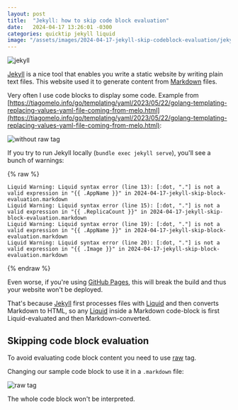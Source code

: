 ```yaml
---
layout: post
title:  "Jekyll: how to skip code block evaluation"
date:   2024-04-17 13:26:01 -0300
categories: quicktip jekyll liquid
image: "/assets/images/2024-04-17-jekyll-skip-codeblock-evaluation/jekyll-logo.jpg"
---
```


![jekyll](/assets/images/2024-04-17-jekyll-skip-codeblock-evaluation/jekyll-logo.jpg)

[Jekyll](https://jekyllrb.com/) is a nice tool that enables you write a static website by writing plain text files. This website used it to generate content from [Markdown](https://en.wikipedia.org/wiki/Markdown) files.

Very often I use code blocks to display some code. Example from [https://tiagomelo.info/go/templating/yaml/2023/05/22/golang-templating-replacing-values-yaml-file-coming-from-melo.html](https://tiagomelo.info/go/templating/yaml/2023/05/22/golang-templating-replacing-values-yaml-file-coming-from-melo.html):

![without raw tag](/assets/images/2024-04-17-jekyll-skip-codeblock-evaluation/withoutRawTag.png)

If you try to run Jekyll locally (`bundle exec jekyll serve`), you'll see a bunch of warnings:

{% raw %}
```
Liquid Warning: Liquid syntax error (line 13): [:dot, "."] is not a valid expression in "{{ .AppName }}" in 2024-04-17-jekyll-skip-block-evaluation.markdown
Liquid Warning: Liquid syntax error (line 15): [:dot, "."] is not a valid expression in "{{ .ReplicaCount }}" in 2024-04-17-jekyll-skip-block-evaluation.markdown
Liquid Warning: Liquid syntax error (line 19): [:dot, "."] is not a valid expression in "{{ .AppName }}" in 2024-04-17-jekyll-skip-block-evaluation.markdown
Liquid Warning: Liquid syntax error (line 20): [:dot, "."] is not a valid expression in "{{ .Image }}" in 2024-04-17-jekyll-skip-block-evaluation.markdown

```
{% endraw %}

Even worse, if you're using [GitHub Pages](https://pages.github.com/), this will break the build and thus your website won't be deployed.

That's because [Jekyll](https://jekyllrb.com/) first processes files with [Liquid](https://github.com/Shopify/liquid) and then converts Markdown to HTML, so any [Liquid](https://github.com/Shopify/liquid) inside a Markdown code-block is first Liquid-evaluated and then Markdown-converted.

## Skipping code block evaluation

To avoid evaluating code block content you need to use [raw](https://shopify.github.io/liquid/tags/template/) tag.

Changing our sample code block to use it in a `.markdown` file:

![raw tag](/assets/images/2024-04-17-jekyll-skip-codeblock-evaluation/rawtag.png)

The whole code block won't be interpreted.